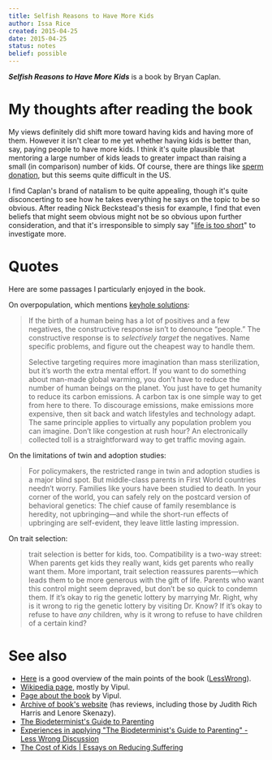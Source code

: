 ```yaml
---
title: Selfish Reasons to Have More Kids
author: Issa Rice
created: 2015-04-25
date: 2015-04-25
status: notes
belief: possible
---
```


***Selfish Reasons to Have More Kids*** is a book by Bryan Caplan.

# My thoughts after reading the book

My views definitely did shift more toward having kids and having more of
them.  However it isn't clear to me yet whether having kids is better
than, say, paying people to have more kids.  I think it's quite
plausible that mentoring a large number of kids leads to greater impact
than raising a small (in comparison) number of kids.  Of course, there
are things like [sperm
donation](http://www.gwern.net/Ethical%20sperm%20donation), but this
seems quite difficult in the US.

I find Caplan's brand of natalism to be quite appealing, though it's
quite disconcerting to see how he takes everything he says on the topic
to be so obvious.  After reading Nick Beckstead's thesis for example, I
find that even beliefs that might seem obvious might not be so obvious
upon further consideration, and that it's irresponsible to simply say
"[life is too
short](http://econlog.econlib.org/archives/2007/12/my_ideal_foil.html)"
to investigate more.

# Quotes

Here are some passages I particularly enjoyed in the book.

On overpopulation, which mentions [keyhole solutions]():


> If the birth of a human being has a lot of positives and a few
> negatives, the constructive response isn’t to denounce “people.” The
> constructive response is to *selectively target* the negatives. Name
> specific problems, and figure out the cheapest way to handle them.
>
> Selective targeting requires more imagination than mass sterilization,
> but it’s worth the extra mental effort. If you want to do something
> about man-made global warming, you don’t have to reduce the number of
> human beings on the planet. You just have to get humanity to reduce
> its carbon emissions. A carbon tax is one simple way to get from here
> to there. To discourage emissions, make emissions more expensive, then
> sit back and watch lifestyles and technology adapt. The same principle
> applies to virtually any population problem you can imagine. Don’t
> like congestion at rush hour? An electronically collected toll is a
> straightforward way to get traffic moving again.

On the limitations of twin and adoption studies:

> For policymakers, the restricted range in twin and adoption studies is
> a major blind spot. But middle-class parents in First World countries
> needn’t worry. Families like yours have been studied to death. In your
> corner of the world, you can safely rely on the postcard version of
> behavioral genetics: The chief cause of family resemblance is
> heredity, not upbringing—and while the short-run effects of upbringing
> are self-evident, they leave little lasting impression.

On trait selection:

> trait selection is better for kids, too. Compatibility is a two-way
> street: When parents get kids they really want, kids get parents who
> really want them. More important, trait selection reassures
> parents—which leads them to be more generous with the gift of life.
> Parents who want this control might seem depraved, but don’t be so
> quick to condemn them. If it’s okay to rig the genetic lottery by
> marrying Mr. Right, why is it wrong to rig the genetic lottery by
> visiting Dr. Know? If it’s okay to refuse to have *any* children, why
> is it wrong to refuse to have children of a certain kind?

# See also

- [Here](http://lesswrong.com/lw/col/review_selfish_reasons_to_have_more_kids/)
  is a good overview of the main points of the book ([LessWrong]()).
- [Wikipedia
  page](https://en.wikipedia.org/wiki/Selfish_Reasons_to_Have_More_Kids),
  mostly by Vipul.
- [Page about the
  book](https://thinkingbeyondcompetition.wordpress.com/books/selfish-reasons-to-have-more-kids/)
  by Vipul.
- [Archive of book's
  website](https://web.archive.org/web/20120119123849/http://havemorekidsbook.com/)
  (has reviews, including those by Judith Rich Harris and Lenore
  Skenazy).
- [The Biodeterminist's Guide to Parenting](https://web.archive.org/web/20140913160733/http://squid314.livejournal.com/346391.html)
- [Experiences in applying "The Biodeterminist's Guide to Parenting" \- Less Wrong Discussion](http://lesswrong.com/r/discussion/lw/mhk/experiences_in_applying_the_biodeterminists_guide/)
- [The Cost of Kids | Essays on Reducing Suffering](http://reducing-suffering.org/the-cost-of-kids/)

